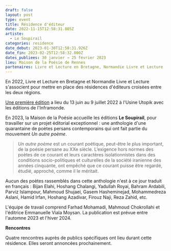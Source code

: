 ```yaml
---
draft: false
layout: post
type: event
title: Résidence d'éditeur
date: 2022-11-15T12:58:31.805Z
artiste:
  - Le Soupirail
categories: residence
date_debut: 2023-01-30T12:58:31.926Z
date_fin: 2023-02-25T12:58:32.000Z
dates_publiees: 30 janvier → 25 février 2023
lieu: Maison de la Poésie de Rennes
partenaires: Livre et Lecture en Bretagne, Normandie Livre et Lecture
---
```

En 2022, Livre et Lecture en Bretagne et Normandie Livre et Lecture s'associent pour mettre en place des résidences d'éditeurs croisées entre les deux régions.

[Une première édition](https://www.normandielivre.fr/appel-a-candidature-residence-dediteur-croisee/) a lieu du 13 juin au 9 juillet 2022 à l'Usine Utopik avec les éditions de l'Inframonde.

En 2023, la Maison de la Poésie accueille les éditions **Le Soupirail**, pour travailler sur un projet éditorial exceptionnel : une anthologie d'une quarantaine de poètes persans contemporains qui ont fait partie du mouvement *Un autre poème*. 

> *Un autre poème* est un courant poétique, peut-être le plus important, de la poésie persane au XXe siècle. L’exigence hors normes des poètes de ce courant et leurs caractères isolationnistes dans des conditions socio-politiques et culturelles de la société iranienne des années cinquante, ont empêché que ce courant puisse être regardé, étudié, approché, comme il le méritait. 

Aucun des poètes rassemblés dans cette anthologie n'est à ce jour traduit en français : Bijan Elahi, Hoshang Chalangi, Yadullah Royai, Bahram Ardabili, Parviz Islampour, Mahmoud Shujaei, Gasem Hasheminejad, Mohammedreza Aslani, Hamid Irfan, Hoshang Azadivar, Firouz Naji, Reza Zahid, etc.

L'équipe de travail comprend Farhad Mohamadi, Mahmoud Chokrollahi et l'éditrice Emmanuelle Viala Moysan. La publication est prévue entre l'automne 2023 et l'hiver 2024.

**Rencontres**

Quatre rencontres auprès de publics spécifiques ont lieu durant cette résidence. Elles seront annoncées prochainement.
